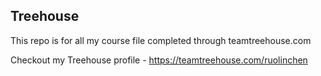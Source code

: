 ## Treehouse

This repo is for all my course file completed through teamtreehouse.com

Checkout my Treehouse profile - https://teamtreehouse.com/ruolinchen